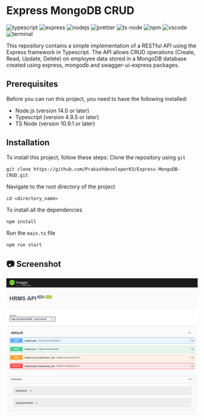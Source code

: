 # Express MongoDB CRUD
![typescript](https://img.shields.io/badge/TypeScript-007ACC?logo=typescript&logoColor=white)
![express](https://img.shields.io/badge/Express.js-202020?logo=express&logoColor=white)
![nodejs](https://img.shields.io/badge/Node.js-339933?logo=nodedotjs&logoColor=white)
![prettier](https://img.shields.io/badge/Prettier-1A2C34?logo=prettier&logoColor=F7BA3E)
![ts-node](https://img.shields.io/badge/TS--node-3178C6?logo=ts-node&logoColor=white)
![npm](https://img.shields.io/badge/NPM-CB3837?logo=npm&logoColor=white)
![vscode](https://img.shields.io/badge/Visual_Studio_Code-0078D4?logo=visual%20studio%20code&logoColor=white)
![terminal](https://img.shields.io/badge/Windows%20Terminal-4D4D4D?logo=windows%20terminal&logoColor=white)

This repository contains a simple implementation of a RESTful API using the Express framework in Typescript. The API allows CRUD operations (Create, Read, Update, Delete) on employee data stored in a MongoDB database created using express, mongodb and swagger-ui-express packages.

## Prerequisites
Before you can run this project, you need to have the following installed:
- Node.js (version 14.0 or later)
- Typescript (version 4.9.5 or later)
- TS Node (version 10.9.1 or later)

## Installation
To install this project, follow these steps:
Clone the repository using `git`
```
git clone https://github.com/Prakashdeveloper03/Express-MongoDB-CRUD.git
```
Navigate to the root directory of the project
```
cd <directory_name>
```
To install all the dependencies
```
npm install
```
Run the `main.ts` file
```
npm run start
```

## 📷 Screenshot
![output](markdown/output.png)